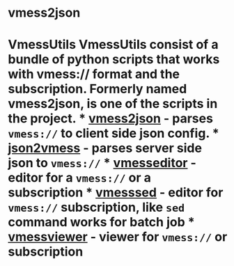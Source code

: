 # vmess2json
# VmessUtils  VmessUtils consist of a bundle of python scripts that works with vmess:// format and the subscription.  Formerly named vmess2json, is one of the scripts in the project.  * [vmess2json](https://github.com/boypt/vmess2json/wiki/vmess2json) - parses `vmess://` to client side json config. * [json2vmess](https://github.com/boypt/vmess2json/wiki/json2vmess) - parses server side json to `vmess://` * [vmesseditor](https://github.com/boypt/vmess2json/wiki/vmesseditor) - editor for a `vmess://` or a subscription * [vmesssed](https://github.com/boypt/vmess2json/wiki/vmesssed) - editor for `vmess://` subscription, like `sed` command works for batch job * [vmessviewer](https://github.com/boypt/vmess2json/wiki/vmessviewer) - viewer for `vmess://` or subscription
